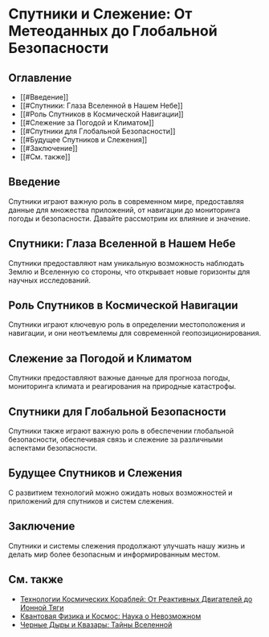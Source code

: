 # Спутники и Слежение: От Метеоданных до Глобальной Безопасности

## Оглавление
- [[#Введение]]
- [[#Спутники: Глаза Вселенной в Нашем Небе]]
- [[#Роль Спутников в Космической Навигации]]
- [[#Слежение за Погодой и Климатом]]
- [[#Спутники для Глобальной Безопасности]]
- [[#Будущее Спутников и Слежения]]
- [[#Заключение]]
- [[#См. также]]

## Введение
Спутники играют важную роль в современном мире, предоставляя данные для множества приложений, от навигации до мониторинга погоды и безопасности. Давайте рассмотрим их влияние и значение.

## Спутники: Глаза Вселенной в Нашем Небе
Спутники предоставляют нам уникальную возможность наблюдать Землю и Вселенную со стороны, что открывает новые горизонты для научных исследований.

## Роль Спутников в Космической Навигации
Спутники играют ключевую роль в определении местоположения и навигации, и они неотъемлемы для современной геопозиционирования.

## Слежение за Погодой и Климатом
Спутники предоставляют важные данные для прогноза погоды, мониторинга климата и реагирования на природные катастрофы.

## Спутники для Глобальной Безопасности
Спутники также играют важную роль в обеспечении глобальной безопасности, обеспечивая связь и слежение за различными аспектами безопасности.

## Будущее Спутников и Слежения
С развитием технологий можно ожидать новых возможностей и приложений для спутников и систем слежения.

## Заключение
Спутники и системы слежения продолжают улучшать нашу жизнь и делать мир более безопасным и информированным местом.

## См. также
- [Технологии Космических Кораблей: От Реактивных Двигателей до Ионной Тяги](space-suits-from-prototypes-to-modern-models.md)
- [Квантовая Физика и Космос: Наука о Невозможном](quantum-physics-in-space.md)
- [Черные Дыры и Квазары: Тайны Вселенной](black-holes-and-quasars-mysteries-of-the-universe.md)
